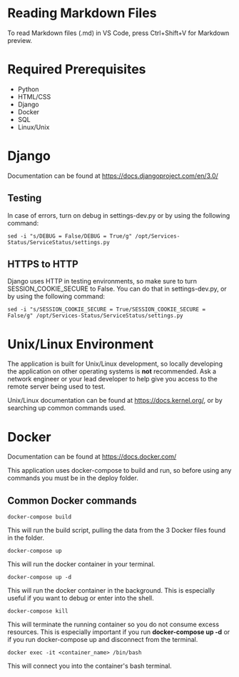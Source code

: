 # Reading Markdown Files

To read Markdown files (.md) in VS Code, press Ctrl+Shift+V for Markdown preview.

# Required Prerequisites

- Python
- HTML/CSS
- Django
- Docker
- SQL
- Linux/Unix

# Django

Documentation can be found at https://docs.djangoproject.com/en/3.0/

## Testing

In case of errors, turn on debug in settings-dev.py or by using the following command:
```
sed -i "s/DEBUG = False/DEBUG = True/g" /opt/Services-Status/ServiceStatus/settings.py
```

## HTTPS to HTTP

Django uses HTTP in testing environments, so make sure to turn SESSION_COOKIE_SECURE to False. You can do that in settings-dev.py, or by using the following command:
```
sed -i "s/SESSION_COOKIE_SECURE = True/SESSION_COOKIE_SECURE = False/g" /opt/Services-Status/ServiceStatus/settings.py
```

# Unix/Linux Environment

The application is built for Unix/Linux development, so locally developing the application on other operating systems is **not** recommended. Ask a network engineer or your lead developer to help give you access to the remote server being used to test.

Unix/Linux documentation can be found at https://docs.kernel.org/, or by searching up common commands used.

# Docker

Documentation can be found at https://docs.docker.com/

This application uses docker-compose to build and run, so before using any commands you must be in the deploy folder.

## Common Docker commands
```
docker-compose build
```
This will run the build script, pulling the data from the 3 Docker files found in the folder.
```
docker-compose up
```
This will run the docker container in your terminal. 
```
docker-compose up -d
```
This will run the docker container in the background. This is especially useful if you want to debug or enter into the shell.
```
docker-compose kill
```
This will terminate the running container so you do not consume excess resources. This is especially important if you run **docker-compose up -d** or if you run docker-compose up and disconnect from the terminal.
```
docker exec -it <container_name> /bin/bash
```
This will connect you into the container's bash terminal.
